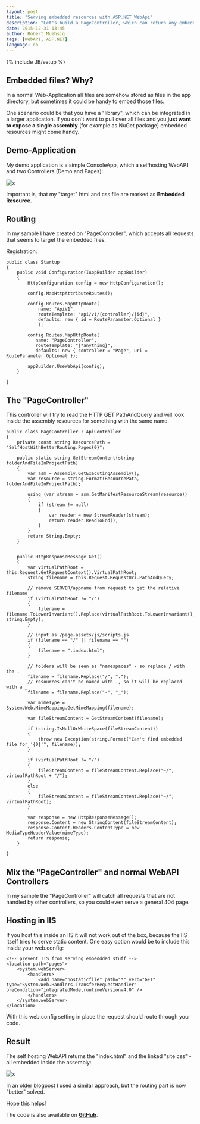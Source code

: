```yaml
---
layout: post
title: "Serving embedded resources with ASP.NET WebApi"
description: "Let's build a PageController, which can return any embedded file inside your WebApi code."
date: 2015-12-31 13:45
author: Robert Muehsig
tags: [WebAPI, ASP.NET]
language: en
---
```

{% include JB/setup %}

## Embedded files? Why?

In a normal Web-Application all files are somehow stored as files in the app directory, but sometimes it could be handy to embed those files. 

One scenario could be that you have a "library", which can be integrated in a larger application. If you don't want to pull over all files and you __just want to expose a single assembly__ (for example as NuGet package) embedded resources might come handy.

## Demo-Application

My demo application is a simple ConsoleApp, which a selfhosting WebAPI and two Controllers (Demo and Pages):

![x]({{BASE_PATH}}/assets/md-images/2015-12-31/embeddedresources-structure.png "VS Structure")

Important is, that my "target" html and css file are marked as __Embedded Resource__.

## Routing

In my sample I have created on "PageController", which accepts all requests that seems to target the embedded files.

Registration:

    public class Startup
    {
        public void Configuration(IAppBuilder appBuilder)
        {
            HttpConfiguration config = new HttpConfiguration();

            config.MapHttpAttributeRoutes();

            config.Routes.MapHttpRoute(
                name: "ApiV1",
                routeTemplate: "api/v1/{controller}/{id}",
                defaults: new { id = RouteParameter.Optional }
                );

            config.Routes.MapHttpRoute(
               name: "PageController",
               routeTemplate: "{*anything}",
               defaults: new { controller = "Page", uri = RouteParameter.Optional });

            appBuilder.UseWebApi(config);
        }

    }

## The "PageController"

This controller will try to read the HTTP GET PathAndQuery and will look inside the assembly resources for something with the same name. 

    public class PageController : ApiController
    {
        private const string ResourcePath = "SelfHostWithBetterRouting.Pages{0}";

        public static string GetStreamContent(string folderAndFileInProjectPath)
        {
            var asm = Assembly.GetExecutingAssembly();
            var resource = string.Format(ResourcePath, folderAndFileInProjectPath);

            using (var stream = asm.GetManifestResourceStream(resource))
            {
                if (stream != null)
                {
                    var reader = new StreamReader(stream);
                    return reader.ReadToEnd();
                }
            }
            return String.Empty;
        }


        public HttpResponseMessage Get()
        {
            var virtualPathRoot = this.Request.GetRequestContext().VirtualPathRoot;
            string filename = this.Request.RequestUri.PathAndQuery;

            // remove SERVER/appname from request to get the relative filename
            if (virtualPathRoot != "/")
            {
                filename = filename.ToLowerInvariant().Replace(virtualPathRoot.ToLowerInvariant(), string.Empty);
            }
            
            // input as /page-assets/js/scripts.js
            if (filename == "/" || filename == "")
            {
                filename = ".index.html";
            }

            // folders will be seen as "namespaces" - so replace / with the .
            filename = filename.Replace("/", ".");
            // resources can't be named with -, so it will be replaced with a _
            filename = filename.Replace("-", "_");

            var mimeType = System.Web.MimeMapping.GetMimeMapping(filename);

            var fileStreamContent = GetStreamContent(filename);

            if (string.IsNullOrWhiteSpace(fileStreamContent))
            {
                throw new Exception(string.Format("Can't find embedded file for '{0}'", filename));
            }

            if (virtualPathRoot != "/")
            {
                fileStreamContent = fileStreamContent.Replace("~/", virtualPathRoot + "/");
            }
            else
            {
                fileStreamContent = fileStreamContent.Replace("~/", virtualPathRoot);
            }

            var response = new HttpResponseMessage();
            response.Content = new StringContent(fileStreamContent);
            response.Content.Headers.ContentType = new MediaTypeHeaderValue(mimeType);
            return response;
        }

    }	

## Mix the "PageController" and normal WebAPI Controllers

In my sample the "PageController" will catch all requests that are not handled by other controllers, so you could even serve a general 404 page.

## Hosting in IIS

If you host this inside an IIS it will not work out of the box, because the IIS itself tries to serve static content. One easy option would be to include this inside your web.config:


    <!-- prevent IIS from serving embeddded stuff -->
    <location path="pages">
        <system.webServer>
            <handlers>
                <add name="nostaticfile" path="*" verb="GET" type="System.Web.Handlers.TransferRequestHandler" preCondition="integratedMode,runtimeVersionv4.0" />
            </handlers>
        </system.webServer>
    </location>

With this web.config setting in place the request should route through your code.  
  
## Result

The self hosting WebAPI returns the "index.html" and the linked "site.css" - all embedded inside the assembly:

![x]({{BASE_PATH}}/assets/md-images/2015-12-31/embeddedresources-result.png "Result of Democode")

In an [older blogpost](http://blog.codeinside.eu/2015/09/29/wpf-chrome-embedded-and-webapi-selfhosting/) I used a similar approach, but the routing part is now "better" solved.

Hope this helps!

The code is also available on __[GitHub](https://github.com/Code-Inside/Samples/tree/master/2015/SelfHostWithBetterRoutingForEmbeddedResources)__.
